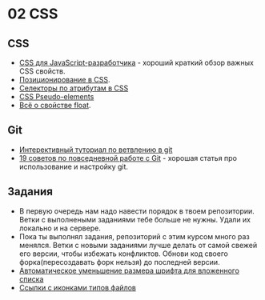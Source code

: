 # 02 CSS

## CSS
 * [CSS для JavaScript-разработчика](https://learn.javascript.ru/css-for-js) - хороший краткий обзор важных CSS свойств.
 * [Позиционирование в CSS](http://www.css-tricks.ru/articles/css/css-positioning).
 * [Селекторы по атрибутам в CSS](http://www.css-tricks.ru/articles/css/attribute-selectors)
 * [CSS Pseudo-elements](http://www.w3schools.com/css/css_pseudo_elements.asp)
 * [Всё о свойстве float](http://www.css-tricks.ru/articles/css/all-about-floats).


## Git
* [Интерективный туториал по ветвлению в git](http://learngitbranching.js.org/)
* [19 советов по повседневной работе с Git](https://habrahabr.ru/company/mailru/blog/267595/) - хорошая статья про использование и настройку git.

## Задания
 * В первую очередь нам надо навести порядок в твоем репозитории. Ветки с выполнеными заданиями тебе больше не нужны. Удали их локально и на сервере.
 * Пока ты выполнял задания, репозиторий с этим курсом много раз менялся. Ветки с новыми заданиями лучше делать от самой свежей его версии, чтобы избежать конфликтов. Обнови код своего форка(пересоздавать форк нельзя) до последней версии.
 * [Автоматическое уменьшение размера шрифта для вложенного списка](exercises/01/README.md)
 * [Ссылки с иконками типов файлов](exercises/02/README.md)
